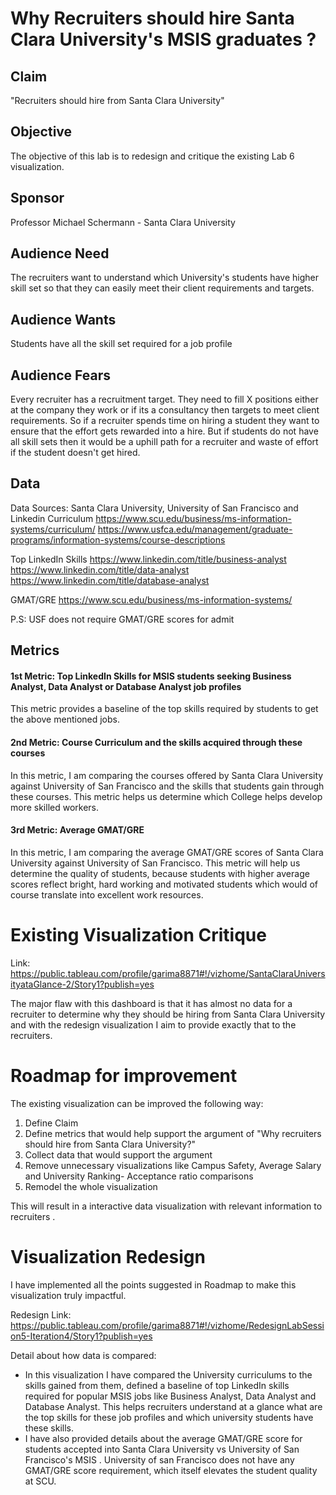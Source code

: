 # Why Recruiters should hire Santa Clara University's MSIS graduates ?

## Claim
"Recruiters should hire from Santa Clara University"

## Objective

The objective of this lab is to redesign and critique the existing Lab 6 visualization.

## Sponsor

Professor Michael Schermann - Santa Clara University

## Audience Need
The recruiters want to understand which University's students have higher skill set so that they can easily meet their client requirements and targets.

## Audience Wants
Students have all the skill set required for a job profile

## Audience Fears
Every recruiter has a recruitment target. They need to fill X positions either at the company they work or if its a consultancy then targets to meet client requirements. So if a recruiter spends time on hiring a student they want to ensure that the effort gets rewarded into a hire. But if students do not have all skill sets then it would be a uphill path for a recruiter and waste of effort if the student doesn't get hired.

## Data

Data Sources: Santa Clara University, University of San Francisco and Linkedin
Curriculum
https://www.scu.edu/business/ms-information-systems/curriculum/
https://www.usfca.edu/management/graduate-programs/information-systems/course-descriptions

Top LinkedIn Skills
https://www.linkedin.com/title/business-analyst
https://www.linkedin.com/title/data-analyst
https://www.linkedin.com/title/database-analyst

GMAT/GRE
https://www.scu.edu/business/ms-information-systems/

P.S: USF does not require GMAT/GRE scores for admit

## Metrics

#### 1st Metric: Top LinkedIn Skills for MSIS students seeking Business Analyst, Data Analyst or Database Analyst job profiles
This metric provides a baseline of the top skills required by students to get the above mentioned jobs.

#### 2nd Metric: Course Curriculum and the skills acquired through these courses

In this metric, I am comparing the courses offered by Santa Clara University against University of San Francisco and the skills that students gain through these courses. This metric helps us determine which College helps develop more skilled workers.

#### 3rd Metric: Average GMAT/GRE 

In this metric, I am comparing the average GMAT/GRE scores of Santa Clara University against University of San Francisco. This metric will help us determine the quality of students, because students with higher average scores reflect bright, hard working and motivated students which would of course translate into excellent work resources.

# Existing Visualization Critique

Link: https://public.tableau.com/profile/garima8871#!/vizhome/SantaClaraUniversityataGlance-2/Story1?publish=yes

The major flaw with this dashboard is that it has almost no data for  a recruiter to determine why they should be hiring from Santa Clara University and with the redesign visualization I aim to provide exactly that to the recruiters.

# Roadmap for improvement

The existing visualization can be improved the following way:
1) Define Claim
2) Define metrics that would help support the argument of "Why recruiters should hire from Santa Clara University?"
3) Collect data that would support the argument
4) Remove unnecessary visualizations like Campus Safety, Average Salary and University Ranking- Acceptance ratio comparisons
5) Remodel the whole visualization

This will result in a interactive data visualization with relevant information to recruiters 
.
# Visualization Redesign

I have implemented all the points suggested in Roadmap to make this visualization truly impactful.

Redesign Link:
https://public.tableau.com/profile/garima8871#!/vizhome/RedesignLabSession5-Iteration4/Story1?publish=yes


Detail about how data is compared: 
- In this visualization I have compared the University curriculums to the skills gained from them, defined a baseline of top LinkedIn skills required for popular MSIS jobs like Business Analyst, Data Analyst and Database Analyst. This helps recruiters understand at a glance what are the top skills for these job profiles and which university students have these skills.
- I have also provided details about the average GMAT/GRE score for students accepted into Santa Clara University vs University of San Francisco's MSIS . University of san Francisco does not have any GMAT/GRE score requirement, which itself elevates the student quality at SCU.
